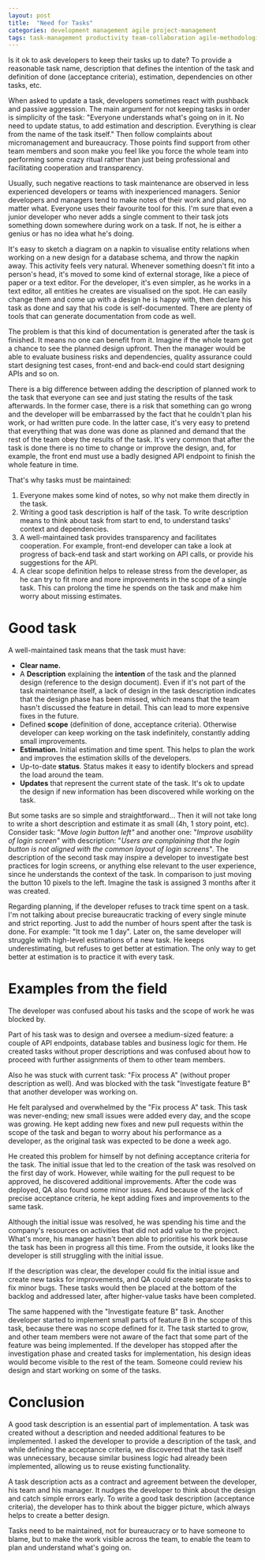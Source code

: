 ```yaml
---
layout: post
title:  "Need for Tasks"
categories: development management agile project-management
tags: task-management productivity team-collaboration agile-methodologies software-engineering-practices
---
```


Is it ok to ask developers to keep their tasks up to date? To provide a reasonable task name, description that defines the intention of the task and definition of done (acceptance criteria), estimation, dependencies on other tasks, etc.

When asked to update a task, developers sometimes react with pushback and passive aggression. The main argument for not keeping tasks in order is simplicity of the task: "Everyone understands what's going on in it. No need to update status, to add estimation and description. Everything is clear from the name of the task itself." Then follow complaints about micromanagement and bureaucracy. Those points find support from other team members and soon make you feel like you force the whole team into performing some crazy ritual rather than just being professional and facilitating cooperation and transparency.

Usually, such negative reactions to task maintenance are observed in less experienced developers or teams with inexperienced managers. Senior developers and managers tend to make notes of their work and plans, no matter what. Everyone uses their favourite tool for this. I'm sure that even a junior developer who never adds a single comment to their task jots something down somewhere during work on a task. If not, he is either a genius or has no idea what he's doing.

It's easy to sketch a diagram on a napkin to visualise entity relations when working on a new design for a database schema, and throw the napkin away. This activity feels very natural. Whenever something doesn't fit into a person's head, it's moved to some kind of external storage, like a piece of paper or a text editor. For the developer, it's even simpler, as he works in a text editor, all entities he creates are visualised on the spot. He can easily change them and come up with a design he is happy with, then declare his task as done and say that his code is self-documented. There are plenty of tools that can generate documentation from code as well.

The problem is that this kind of documentation is generated after the task is finished. It means no one can benefit from it. Imagine if the whole team got a chance to see the planned design upfront. Then the manager would be able to evaluate business risks and dependencies, quality assurance could start designing test cases, front-end and back-end could start designing APIs and so on.

There is a big difference between adding the description of planned work to the task that everyone can see and just stating the results of the task afterwards. In the former case, there is a risk that something can go wrong and the developer will be embarrassed by the fact that he couldn't plan his work, or had written pure code. In the latter case, it's very easy to pretend that everything that was done was done as planned and demand that the rest of the team obey the results of the task. It's very common that after the task is done there is no time to change or improve the design, and, for example, the front end must use a badly designed API endpoint to finish the whole feature in time.

That's why tasks must be maintained:
1. Everyone makes some kind of notes, so why not make them directly in the task.
2. Writing a good task description is half of the task. To write description means to think about task from start to end, to understand tasks' context and dependencies.
3. A well-maintained task provides transparency and facilitates cooperation. For example, front-end developer can take a look at progress of back-end task and start working on API calls, or provide his suggestions for the API.
4. A clear scope definition helps to release stress from the developer, as he can try to fit more and more improvements in the scope of a single task. This can prolong the time he spends on the task and make him worry about missing estimates.

# Good task
A well-maintained task means that the task must have:
- **Clear name.**
- A **Description** explaining the **intention** of the task and the planned design (reference to the design document). Even if it's not part of the task maintenance itself, a lack of design in the task description indicates that the design phase has been missed, which means that the team hasn't discussed the feature in detail. This can lead to more expensive fixes in the future.
- Defined **scope** (definition of done, acceptance criteria). Otherwise developer can keep working on the task indefinitely, constantly adding small improvements.
- **Estimation.**  Initial estimation and time spent. This helps to plan the work and improves the estimation skills of the developers.
- Up-to-date **status**. Status makes it easy to identify blockers and spread the load around the team.
- **Updates** that represent the current state of the task. It's ok to update the design if new information has been discovered while working on the task.

But some tasks are so simple and straightforward... Then it will not take long to write a short description and estimate it as small (4h, 1 story point, etc). Consider task: "*Move login button left"* and another one: "*Improve usability of login screen*" with description: "*Users are complaining that the login button is not aligned with the common layout of login screens*". The description of the second task may inspire a developer to investigate best practices for login screens, or anything else relevant to the user experience, since he understands the context of the task. In comparison to just moving the button 10 pixels to the left. Imagine the task is assigned 3 months after it was created.

Regarding planning, if the developer refuses to track time spent on a task. I'm not talking about precise bureaucratic tracking of every single minute and strict reporting. Just to add the number of hours spent after the task is done. For example: "It took me 1 day". Later on, the same developer will struggle with high-level estimations of a new task. He keeps underestimating, but refuses to get better at estimation. The only way to get better at estimation is to practice it with every task.

# Examples from the field
The developer was confused about his tasks and the scope of work he was blocked by.

Part of his task was to design and oversee a medium-sized feature: a couple of API endpoints, database tables and business logic for them. He created tasks without proper descriptions and was confused about how to proceed with further assignments of them to other team members. 

Also he was stuck with current task: "Fix process A" (without proper description as well). And was blocked with the task "Investigate feature B" that another developer was working on.

He felt paralysed and overwhelmed by the "Fix process A" task. This task was never-ending; new small issues were added every day, and the scope was growing. He kept adding new fixes and new pull requests within the scope of the task and began to worry about his performance as a developer, as the original task was expected to be done a week ago.

He created this problem for himself by not defining acceptance criteria for the task. The initial issue that led to the creation of the task was resolved on the first day of work. However, while waiting for the pull request to be approved, he discovered additional improvements. After the code was deployed, QA also found some minor issues. And because of the lack of precise acceptance criteria, he kept adding fixes and improvements to the same task.

Although the initial issue was resolved, he was spending his time and the company's resources on activities that did not add value to the project. What's more, his manager hasn't been able to prioritise his work because the task has been in progress all this time. From the outside, it looks like the developer is still struggling with the initial issue.

If the description was clear, the developer could fix the initial issue and create new tasks for improvements, and QA could create separate tasks to fix minor bugs. These tasks would then be placed at the bottom of the backlog and addressed later, after higher-value tasks have been completed.

The same happened with the "Investigate feature B" task. Another developer started to implement small parts of feature B in the scope of this task, because there was no scope defined for it. The task started to grow, and other team members were not aware of the fact that some part of the feature was being implemented. If the developer has stopped after the investigation phase and created tasks for implementation, his design ideas would become visible to the rest of the team. Someone could review his design and start working on some of the tasks.

# Conclusion
A good task description is an essential part of implementation. A task was created without a description and needed additional features to be implemented. I asked the developer to provide a description of the task, and while defining the acceptance criteria, we discovered that the task itself was unnecessary, because similar business logic had already been implemented, allowing us to reuse existing functionality.

A task description acts as a contract and agreement between the developer, his team and his manager. It nudges the developer to think about the design and catch simple errors early. To write a good task description (acceptance criteria), the developer has to think about the bigger picture, which always helps to create a better design.

Tasks need to be maintained, not for bureaucracy or to have someone to blame, but to make the work visible across the team, to enable the team to plan and understand what's going on.